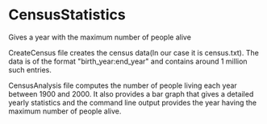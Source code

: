 # CensusStatistics
Gives a year with the maximum number of people alive

CreateCensus file creates the census data(In our case it is census.txt). The data is of the format "birth_year:end_year" and contains around 1 million such entries.

CensusAnalysis file computes the number of people living each year between 1900 and 2000. It also provides a bar graph that gives a detailed yearly statistics and the command line output provides the year having the maximum number of people alive.
